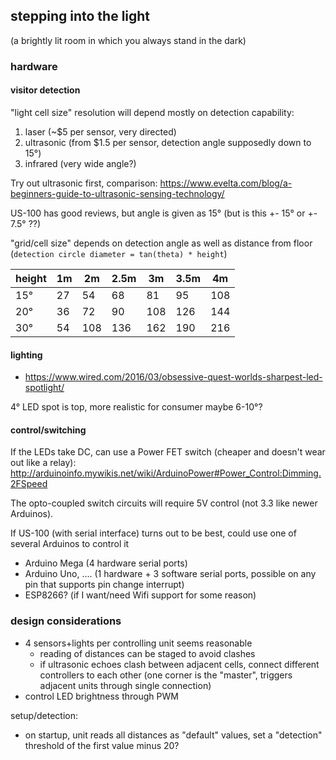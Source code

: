 ## stepping into the light

(a brightly lit room in which you always stand in the dark)

### hardware

#### visitor detection

"light cell size" resolution will depend mostly on detection capability:

1. laser (~$5 per sensor, very directed)
2. ultrasonic (from $1.5 per sensor, detection angle supposedly down to 15°)
3. infrared (very wide angle?)

Try out ultrasonic first, comparison:
https://www.evelta.com/blog/a-beginners-guide-to-ultrasonic-sensing-technology/

US-100 has good reviews, but angle is given as 15° (but is this +- 15° or +- 7.5° ??)

"grid/cell size" depends on detection angle as well as distance from floor (`detection circle diameter = tan(theta) * height`)

| height | 1m | 2m | 2.5m | 3m | 3.5m | 4m |
| -----  | -- | -- | ---- | -- | ---- | -- |
|  15°   | 27 | 54 |  68  | 81 |  95  | 108 |
|  20°   | 36 | 72 |  90  | 108 | 126 | 144 |
|  30°   | 54 | 108 | 136 | 162  | 190 | 216 |

#### lighting

* https://www.wired.com/2016/03/obsessive-quest-worlds-sharpest-led-spotlight/

4° LED spot is top, more realistic for consumer maybe 6-10°?

#### control/switching

If the LEDs take DC, can use a Power FET switch (cheaper and doesn't wear out like a relay): http://arduinoinfo.mywikis.net/wiki/ArduinoPower#Power_Control:Dimming.2FSpeed

The opto-coupled switch circuits will require 5V control (not 3.3 like newer Arduinos).

If US-100 (with serial interface) turns out to be best, could use one of several Arduinos to control it

* Arduino Mega (4 hardware serial ports)
* Arduino Uno, .... (1 hardware + 3 software serial ports, possible on any pin that supports pin change interrupt)
* ESP8266? (if I want/need Wifi support for some reason)

### design considerations

* 4 sensors+lights per controlling unit seems reasonable
  * reading of distances can be staged to avoid clashes
  * if ultrasonic echoes clash between adjacent cells, connect different controllers to each other (one corner is the "master", triggers adjacent units through single connection)
* control LED brightness through PWM

setup/detection:

* on startup, unit reads all distances as "default" values, set a "detection" threshold of the first value minus 20?
